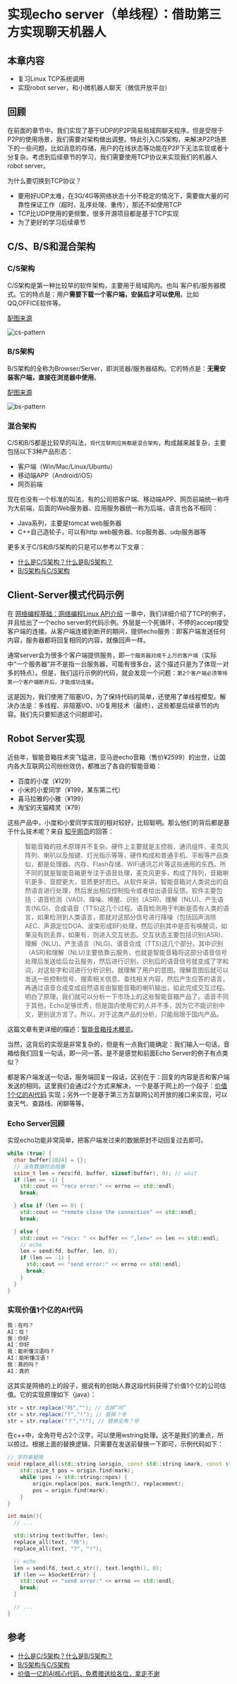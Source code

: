# 实现echo server（单线程）：借助第三方实现聊天机器人

## 本章内容

- 复习Linux TCP系统调用
- 实现robot server，和小微机器人聊天（微信开放平台）

## 回顾

在前面的章节中，我们实现了基于UDP的P2P简易局域网聊天程序。但是受限于P2P的使用场景，我们需要对架构做出调整。特此引入C/S架构，来解决P2P场景下的一些问题，比如消息的存储，用户的在线状态等功能在P2P下无法实现或者十分复杂。考虑到后续章节的学习，我们需要使用TCP协议来实现我们的机器人robot server。

为什么要切换到TCP协议？

- 要用好UDP太难，在3G/4G等网络状态十分不稳定的情况下，需要做大量的可靠性保证工作（超时、乱序处理、重传），那还不如使用TCP
- TCP比UDP使用的更频繁，很多开源项目都是基于TCP实现
- 为了更好的学习后续章节

## C/S、B/S和混合架构

### C/S架构

C/S架构是第一种比较早的软件架构，主要用于局域网内。也叫 客户机/服务器模式。它的特点是：用户**需要下载一个客户端，安装后才可以使用**。比如QQ,OFFICE软件等。

[配图来源](https://blog.csdn.net/qq_40180411/article/details/82250556)

![cs-pattern](../images/chapter3/cs-pattern.jpeg)

### B/S架构

B/S架构的全称为Browser/Server，即浏览器/服务器结构。它的特点是：**无需安装客户端，直接在浏览器中使用**。

[配图来源](https://blog.csdn.net/qq_40180411/article/details/82250556)

![bs-pattern](../images/chapter3/bs-pattern.jpeg)

### 混合架构

C/S和B/S都是比较早的叫法，`现代互联网应用都是混合架构`，构成越来越复杂，主要包括以下3种产品形态：

- 客户端（Win/Mac/Linux/Ubuntu）
- 移动端APP（Android/iOS）
- 网页前端

现在也没有一个标准的叫法，有的公司把客户端、移动端APP、网页前端统一称呼为大前端，后面的Web服务器、应用服务器统一称为后端，语言也各不相同：

- Java系列，主要是tomcat web服务器
- C++自己造轮子，可以有http web服务器、tcp服务器、udp服务器等

更多关于C/S和B/S架构的只是可以参考以下文章：

- [什么是C/S架构？什么是B/S架构？](http://www.ibloger.net/article/1086.html)
- [B/S架构与C/S架构](https://blog.csdn.net/qq_40180411/article/details/82250556)

## Client-Server模式代码示例

在 [网络编程基础：网络编程Linux API介绍](./chapter2/1-linux-system-call-examples.md) 一章中，我们详细介绍了TCP的例子，并且给出了一个echo server的代码示例。外层是一个死循环，不停的accept接受客户端的连接。从客户端连接到断开的期间，提供echo服务：即客户端发送任何内容，服务器都将回复相同的内容，就像回声一样。

通常server会为很多个客户端提供服务，即`一个服务器对成千上万的客户端`（实际中“一个服务器”并不是指一台服务器，可能有很多台，这个描述只是为了体现一对多的特点）。但是，我们运行示例的代码，就会发现一个问题：`第2个客户端必须等待第一个客户端断开后，才能成功连接`。

这是因为，我们使用了阻塞I/O，为了保持代码的简单，还使用了单线程模型。解决办法是：多线程、非阻塞I/O、I/O复用技术（最终），这些都是后续章节的内容。我们先只要知道这个问题即可。

## Robot Server实现

近些年，智能音箱技术突飞猛进，亚马逊echo音箱（售价¥2599）的出世，让国内各大互联网公司纷纷效仿，都推出了各自的智能音箱：

- 百度的小度（¥129）
- 小米的小爱同学（¥199，某东第二代）
- 喜马拉雅的小雅（¥199）
- 淘宝的天猫精灵（¥79）

这些产品中，小度和小爱同学实现的相对较好，比较聪明。那么他们的背后都是基于什么技术呢？来自 [知乎网页](https://zhuanlan.zhihu.com/p/84706310)的回答：

> 智能音箱的技术原理并不复杂。硬件上主要就是主控板、通讯组件、麦克风阵列、喇叭以及按键、灯光指示等等，硬件构成和普通手机、平板等产品类似，都是处理器、内存、Flash存储、WiFi通讯芯片等这些通用的东西。所不同的就是智能音箱更专注于语音处理，麦克风更多，构成了阵列，音箱喇叭更多，音腔更大，音质更好而已。从软件来讲，智能音箱对人类说出的自然语言进行处理，然后发出相应控制指令或者给出语音反馈。软件主要包括：语音检测（VAD)、降噪、唤醒、识别（ASR)、理解（NLU)、产生语言(NLG)、合成语音（TTS)这几个过程。语音检测用于判断是否有人类的语言，如果检测到人类语言，那就对这部分信号进行降噪（包括回声消除AEC、声源定位DOA、波束形成BF)处理，然后识别其中是否有唤醒词，如果没有则丢弃，如果有，则进入交互状态。交互状态主要包括识别(ASR)、理解（NLU)、产生语言（NLG)、语音合成（TTS)这几个部分。其中识别（ASR)和理解（NLU)主要依靠云服务，也就是智能音箱将这部分语音信号处理后发送给后台云服务，然后进行识别，识别后的语音信号就变成了字和词，对这些字和词进行分析识别，就理解了用户的意图。理解意图后就可以发送一些控制信号、搜索相关信息、查找相关内容，然后产生应答的语言，再通过语音合成变成自然语言由智能音箱的喇叭输出，如此完成交互过程。明白了原理，我们就可以分析一下市场上的这些智能音箱产品了。语音不同于其他，Echo足够优秀，但是国内使用它的人并不多，因为它不能识别中文，更别说方言了。所以，对于这类产品的分析，只能局限于国内产品。

这篇文章有更详细的描述：[智能音箱技术概览](https://blog.csdn.net/jackytintin/article/details/62040823)。

当然，这背后的实现是非常复杂的，但是有一点我们能确定：我们输入一句话，音箱给我们回复一句话，即一问一答。是不是感觉和前面Echo Server的例子有点类似？

都是客户端发送一句话，服务端回复一段话，区别在于：回复的内容是否和客户端发送的相同。这里我们会通过2个方式来解决，一个是基于网上的一个段子：[价值1个亿的AI代码](https://bbs.51cto.com/thread-1566223-1.html) 实现；另外一个是基于第三方互联网公司开放的接口来实现，可以查天气、查路线、闲聊等等。

### Echo Server回顾

实现echo功能非常简单，把客户端发过来的数据原封不动回复过去即可。

```c++
while (true) {
  char buffer[1024] = {};
  // 没有数据时会阻塞
  ssize_t len = recv(fd, buffer, sizeof(buffer), 0); // wait
  if (len == -1) {
    std::cout << "recv error:" << errno << std::endl;
    break;

  } else if (len == 0) {
    std::cout << "remote close the connection" << std::endl;
    break;

  } else {
    std::cout << "recv: " << buffer << ",len=" << len << std::endl;
    // echo
    len = send(fd, buffer, len, 0);
    if (len == -1) {
      std::cout << "send error:" << errno << std::endl;
      break;
    }
  }
}
```

### 实现价值1个亿的AI代码

```bash
我：在吗？
AI：在！
我：你好
AI：你好
我：能听懂汉语吗？
AI：能听懂汉语！
我：真的吗？
AI：真的
```

这其实是网络的上的段子，据说有的创始人靠这段代码获得了价值1个亿的公司估值。它的实现原理如下（java）：

```java
str = str.replace("吗",""); // 去掉“吗”
str = str.replace("?","!"); // 替换？号
str = str.replace("？","!"); // 替换全角？号
```

在c++中，全角符号占2个汉字，可以使用wstring处理。这不是我们的重点，所以掠过。根据上面的替换逻辑，只需要在发送前替换一下即可，示例代码如下：

```c++
// 字符串替换
void replace_all(std::string &origin, const std::string &mark, const std::string &replacement = "") {
    std::size_t pos = origin.find(mark);
    while (pos != std::string::npos) {
        origin.replace(pos, mark.length(), replacement);
        pos = origin.find(mark);
    }
}

int main(){
  // ...

  std::string text(buffer, len);
  replace_all(text, "吗");
  replace_all(text, "?", "!");

  // echo
  len = send(fd, text.c_str(), text.length(), 0);
  if (len == kSocketError) {
    std::cout << "send error:" << errno << std::endl;
    break;
  }

  // ...
}
```



## 参考

- [什么是C/S架构？什么是B/S架构？](http://www.ibloger.net/article/1086.html)
- [B/S架构与C/S架构](https://blog.csdn.net/qq_40180411/article/details/82250556)
- [价值一亿的AI核心代码，免费赠送给各位，拿走不谢](https://bbs.51cto.com/thread-1566223-1.html)

